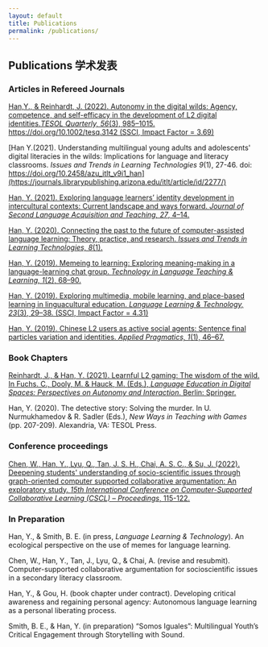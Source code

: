 ```yaml
---
layout: default
title: Publications
permalink: /publications/
---
```

## Publications 学术发表
### Articles in Refereed Journals

[Han,Y., & Reinhardt, J. (2022). Autonomy in the digital wilds: Agency, competence, and self-efficacy in the development of L2 digital identities.*TESOL Quarterly, 56*(3), 985–1015. https://doi.org/10.1002/tesq.3142 (SSCI, Impact Factor = 3.69)](https://onlinelibrary.wiley.com/doi/10.1002/tesq.3142)

[Han Y.(2021). Understanding multilingual young adults and adolescents' digital literacies in the wilds: Implications for language and literacy classrooms. *Issues and Trends in Learning Technologies 9*(1), 27-46. doi: https://doi.org/10.2458/azu_itlt_v9i1_han](https://journals.librarypublishing.arizona.edu/itlt/article/id/2277/)

[Han, Y. (2021). Exploring language learners’ identity development in intercultural contexts: Current landscape and ways forward. *Journal of Second Language Acquisition and Teaching, 27*, 4–14.](https://journals.librarypublishing.arizona.edu/jslat/article/id/2981/)

[Han, Y. (2020). Connecting the past to the future of computer-assisted language learning: Theory, practice, and research. *Issues and Trends in Learning Technologies, 8*(1).](https://journals.librarypublishing.arizona.edu/itlt/article/id/1742/)

[Han, Y. (2019). Memeing to learning: Exploring meaning-making in a language-learning chat group. *Technology in Language Teaching & Learning, 1*(2), 68–90.](https://www.castledown.com.au/journals/tltl/article/?reference=191)

[Han, Y. (2019). Exploring multimedia, mobile learning, and place-based learning in linguacultural education. *Language Learning & Technology, 23*(3), 29–38. (SSCI, Impact Factor = 4.31)](https://www.lltjournal.org/item/10125-44692/)

[Han, Y. (2019). Chinese L2 users as active social agents: Sentence final particles variation and identities. *Applied Pragmatics, 1*(1), 46–67.](https://benjamins.com/catalog/ap.00003.han)

### Book Chapters
[Reinhardt, J., & Han, Y. (2021). Learnful L2 gaming: The wisdom of the wild. In Fuchs. C., Dooly, M. & Hauck, M. (Eds.), *Language Education in Digital Spaces: Perspectives on Autonomy and Interaction*. Berlin: Springer.](https://link.springer.com/chapter/10.1007/978-3-030-74958-3_9)

Han, Y. (2020). The detective story: Solving the murder. In U. Nurmukhamedov & R. Sadler (Eds.), *New Ways in Teaching with Games* (pp. 207-209). Alexandria, VA: TESOL Press.  

### Conference proceedings

[Chen, W., Han, Y., Lyu, Q., Tan, J. S. H., Chai, A. S. C., & Su, J. (2022). Deepening students' understanding of socio-scientific issues through graph-oriented computer supported collaborative argumentation: An exploratory study. *15th International Conference on Computer-Supported Collaborative Learning (CSCL) – Proceedings*, 115-122.](https://repository.nie.edu.sg/handle/10497/24340)

### In Preparation

Han, Y., & Smith, B. E. (in press, *Language Learning & Technology*). An ecological perspective on the use of memes for language learning. 

Chen, W., Han, Y., Tan, J., Lyu, Q., & Chai, A. (revise and resubmit). Computer-supported collaborative argumentation for socioscientific issues in a secondary literacy classroom.

Han, Y., & Gou, H. (book chapter under contract). Developing critical awareness and regaining personal agency: Autonomous language learning as a personal liberating process.

Smith, B. E., & Han, Y. (in preparation) “Somos Iguales”: Multilingual Youth’s Critical Engagement through Storytelling with Sound.



